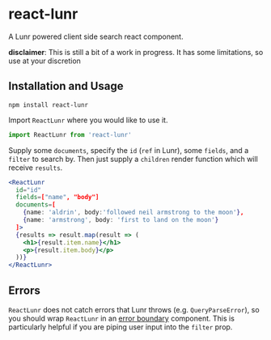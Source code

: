 # react-lunr

A Lunr powered client side search react component.

**disclaimer**: This is still a bit of a work in progress. It has some limitations, so use at your discretion

## Installation and Usage

    npm install react-lunr

Import `ReactLunr` where you would like to use it.


```js
import ReactLunr from 'react-lunr'
```

Supply some `documents`, specify the `id` (`ref` in Lunr), some `fields`, and a 
`filter` to search by. Then just supply a `children` render function which will 
receive `results`.


```jsx
<ReactLunr
  id="id"
  fields=["name", "body"]
  documents=[
    {name: 'aldrin', body:'followed neil armstrong to the moon'},
    {name: 'armstrong', body: 'first to land on the moon'}
  ]>
  {results => result.map(result => (
    <h1>{result.item.name}</h1>
    <p>{result.item.body}</p>
  ))}
</ReactLunr>
```

## Errors

`ReactLunr` does not catch errors that Lunr throws (e.g. `QueryParseError`), so 
you should wrap `ReactLunr` in an [error 
boundary](https://reactjs.org/docs/error-boundaries.html) component. This is 
particularly helpful if you are piping user input into the `filter` prop.

